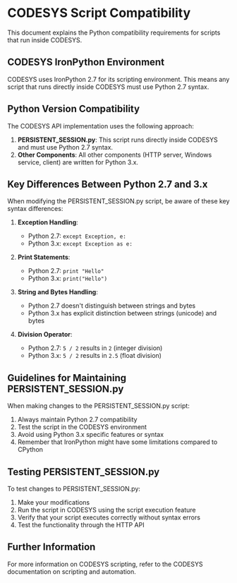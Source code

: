 # CODESYS Script Compatibility

This document explains the Python compatibility requirements for scripts that run inside CODESYS.

## CODESYS IronPython Environment

CODESYS uses IronPython 2.7 for its scripting environment. This means any script that runs directly inside CODESYS must use Python 2.7 syntax.

## Python Version Compatibility

The CODESYS API implementation uses the following approach:

1. **PERSISTENT_SESSION.py**: This script runs directly inside CODESYS and must use Python 2.7 syntax.
2. **Other Components**: All other components (HTTP server, Windows service, client) are written for Python 3.x.

## Key Differences Between Python 2.7 and 3.x

When modifying the PERSISTENT_SESSION.py script, be aware of these key syntax differences:

1. **Exception Handling**:
   - Python 2.7: `except Exception, e:`
   - Python 3.x: `except Exception as e:`

2. **Print Statements**:
   - Python 2.7: `print "Hello"` 
   - Python 3.x: `print("Hello")`

3. **String and Bytes Handling**:
   - Python 2.7 doesn't distinguish between strings and bytes
   - Python 3.x has explicit distinction between strings (unicode) and bytes

4. **Division Operator**:
   - Python 2.7: `5 / 2` results in `2` (integer division)
   - Python 3.x: `5 / 2` results in `2.5` (float division)

## Guidelines for Maintaining PERSISTENT_SESSION.py

When making changes to the PERSISTENT_SESSION.py script:

1. Always maintain Python 2.7 compatibility
2. Test the script in the CODESYS environment
3. Avoid using Python 3.x specific features or syntax
4. Remember that IronPython might have some limitations compared to CPython

## Testing PERSISTENT_SESSION.py

To test changes to PERSISTENT_SESSION.py:

1. Make your modifications
2. Run the script in CODESYS using the script execution feature
3. Verify that your script executes correctly without syntax errors
4. Test the functionality through the HTTP API

## Further Information

For more information on CODESYS scripting, refer to the CODESYS documentation on scripting and automation.